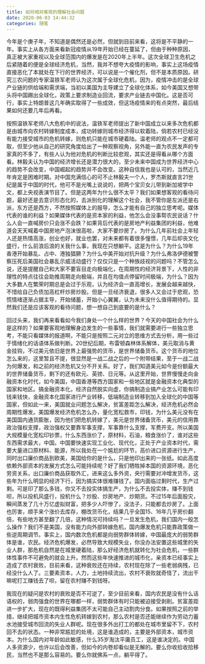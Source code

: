 ```yaml
---
title: 如何相对客观的理解社会问题
date: 2020-06-03 14:44:32
categories: 随笔
---
```


今年是个庚子年，不知道是偶然还是必然，但就到目前来看，这将是不平静的一年。事实上从各方面来看新冠疫情从19年开始已经在蔓延了，但由于种种原因，真正被大家重视以及全球范围内的爆发是在2020年上半年。这次全球卫生危机之后紧随着的便是全球经济危机，当然，我并不想夸大疫情的影响，事实上这场疫情直接恶化了本就处在下行的世界经济，可以说是一个催化剂，但不是本质原因。研究三农问题的专家温铁军老师认为这次属于全球化危机，因为，疫情冲击的是全球产业链的供给端和需求端，当初以美国为主导建立了全球化体系，如今美国又想带头将中国踢出全球化，政策上要求制造业回流，要求产业链去中国化。这是否可行，事实上特朗普这几年确实取得了一些成效，但这场疫情来的有点突然，最后结果如何还要几年后再看。

按照温铁军老师八大危机中的说法，温铁军老师提出了新中国成立以来多次危机都是由城市向农村转嫁制度成本，成功转嫁则城市经济得以软着陆，倘若农村已经没有能力接受城市的危机转嫁，则危机只能在城市硬着陆。温老师的观点不一定都可取，但至少他从自己的研究角度给出了一种观察视角，另外能一直为农民发声的专家真的不多了，有些人认为他对危机的判断比较悲观，其实还是得看从哪个方面看。林毅夫认为中国的经济增长还是潜力很大的，至少未来中国成为世界经济中心的趋势不会改变，中国崛起的趋势并不会改变。这种自信我也是认可的，当然近几年肯定是困难时期。对中国充满信心的可不止林毅夫一个人，罗杰斯就直言21世纪是属于中国的时代，他可不是光嘴上说说的，把两个宝贝女儿带到新加坡学中文，都上央视表演节目了。但是这两年为什么很不太平？我们如果想客观的看待问题，最好还是去意识形态化的，去派别化的理解这个社会，我不管你是左派还是右派，东方还是西方，不然按照媒体上的报导，怎么才能有自己的独立思考呢。媒体代表的谁的利益？如果媒体代表的是资本家的利益，他怎么会没事帮农民说话？什么人会一直喊房价只会涨不会跌？如果背后代表的是房地产利益集团的利益，他难道会天天喊着中国房地产泡沫很高啦，大家不要炒房了。为什么几年前社会上年轻人还是热情高涨，创业也好，就业也罢，对未来都有着很多憧憬，几年后却丧文化盛行，什么前浪后浪的关我什么事，我现在只想躺平。这是为什么？为什么19年香港开始暴乱、占中、港独猖獗？为什么中美开始对抗升级？为什么弗洛伊德被警察压死后美国社会暴乱示威活动盛行？仅仅只是一个种族歧视的问题吗？不管怎么说，还是提醒自己和大家不要盲目走向极端化，在周期性的经济背景下，人性的非理性的特点往往会助推周期走向极端，并且在均值点停留时间极端，为什么？因为大多数人在繁荣时期总是会过于乐观，认为经济会一直高增长，发展会越来越快，不惜给自己负债加高杠杆炒房炒股。但是一旦经济衰退，很多人又会过于悲观，恐慌情绪逐渐占据主导，开始储蓄，开始小心翼翼，认为未来没什么值得期待的。显然我们还是应该客观的看待问题，想一想自己到底要的是什么？

回过头来，我们再来看看如今我们身处一个什么样的世界？今天的中国社会为什么是这样的？如果要客观地理解身边发生的一些事情，我们就需要进行一些独立思考，不能只看媒体的报道啊，不能只是按照二元对立的思维方式去分析，用一些过于情绪化的话语体系做判断。20世纪后期，布雷顿森林体系解体，美元取消与黄金挂钩，不过美元依旧是世界上最强势的货币，是世界储备货币。这个货币的地位怎么来的，这里暂且不提，很显然是一战二战之后的一个附带结果，至于一战二战为何爆发，和之前的经济危机又分不开关系。好了，我们知道美元如今是份额最大的世界储备货币，剩下的还有欧元、英镑、日元等。从这里开始，世界慢慢走向金融资本化时代，如今美国，中国香港等西方国家和一些地区就是金融资本化典型的国家和地区。搞金融资本化，经济自然脱实向虚，你搞制造业搞产业怎么可能有印钱来钱快，金融资本化国家进行产业转移，低端制造业转移到加入全球化的中国等国家，但如此一来，美国就业问题怎么解决，贫富差距怎么解决，经济危机必然会周期性爆发。美国爆发经济危机怎么办，量化宽松救市，印钱，为什么美元没有在美国国内通货膨胀，因为他们把危机转嫁了，美元是世界储备货币，美元的信用靠政治强权支撑，政治强权又要靠军事支撑，军事靠什么支撑，军费开支。所以美国大规模量化宽松印钞票，什么东西涨价了，原材料，石油，粮食涨价了，谁对这些东西需求最大，中国。中国要快速实现工业化、现代化，正处于产业资本时代，需要大量进口原材料、能源，所以我处在一个尴尬的环节，高价进口资源进行生产，同时出口廉价商品到欧美，美国给你的是什么，只是他印出来的一张纸。如此高度依赖外部资本的发展方式怎么可能持续呢？好了我们牺牲掉本国的资源环境，恶化劳资关系，出口廉价商品获取外汇，进来这么多外资，央行需要对冲增发货币，这些年为什么明显的经济下行，因为搞实体很难赚钱了。国内面临过剩时代，生产过剩。可是印了那么多钱，你又不去投实体搞生产，为什么不去投实体，赚不到钱呗，所以投机风盛行，投机什么？炒股、炒房地产、炒期货。不过15年后面股灾，瞬间蒸发了几十万亿虚拟财富，把多少人吓惨了，没法子，只能都去炒房了。上面也厉害，顺手来个涨价去库存，棚改货币化，结果几乎全国15、16年几乎房价翻倍，有些地方甚至翻了几倍，这种情况可持续吗？一旦发生危机，我们国内一般怎么操作？我们不是美国，没有能力向外部转嫁危机，国内爆发危机只能靠政策做一些逆周期调节。事实上，国内数次危机都是向弱势群体转嫁，中国最庞大的弱势群体是谁，农民。经济危机爆发，必然导致大规模失业，你没办法安置这些城里的失业人群，那危机自然是在城里硬着陆，那么好经济危机就转化为社会危机，一些群体性事件不可避免的就会上升。然而这些年快速推进的城市化，亲资本已经事实上造成了农村衰败，目前来看，这种衰败还在持续，农村现在除了一些老弱病残，已经没什么人了。三要素资本，人力，土地持续流出，农村不衰败就奇怪了，流出干嘛呢打工赚钱去了呗，留在农村赚不到钱呀。

我现在的疑问是农村的衰败是否不可逆了，至少目前来看，国内农民是没有什么话语权的，弱肉强食的世界在哪都一样，弱势群体有时只能被迫接受剥削。贫富差距进一步扩大，现在的既得利益集团不太可能自己主动割肉分食。如果按照之前的举措，继续把城市资本内生性危机转嫁到农村，那么农村是否还能继续作为劳动力蓄水池接受城市回流的失业人群呢。现在很多外出打工的都处在城市里留不下，农村回不去的状态。一种非常尴尬的处境，这是谁造成的，主要是外部资本，城市资本。为什么国内对年龄如此敏感，什么35岁淘汰平庸员工，这是谁决定的。中国人多资源少，也许以后会改善，但如今的内卷却看似是无解的。要么你收拾收拾移民，当然也不是那么容易的。要么你就佛系一点，躺平得了。

